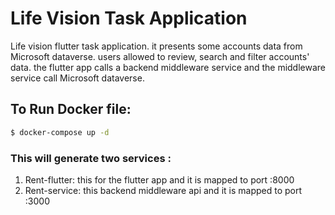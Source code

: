 # Life Vision Task Application
Life vision flutter task application. it presents some accounts data from Microsoft dataverse. users allowed to review, search and filter accounts' data. the flutter app calls a backend middleware service and the middleware service call Microsoft dataverse.

## To Run Docker file:
```bash
$ docker-compose up -d
```
### This will generate two services :
   1. Rent-flutter:
      this for the flutter app and it is mapped to port :8000
   2. Rent-service:
      this backend middleware api and it is mapped to port :3000
